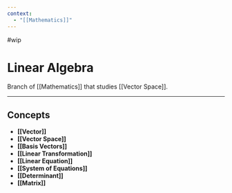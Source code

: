 ```yaml
---
context:
  - "[[Mathematics]]"
---
```


#wip

# Linear Algebra

Branch of [[Mathematics]] that studies [[Vector Space]].

---

## Concepts

- **[[Vector]]**
- **[[Vector Space]]**
- **[[Basis Vectors]]**
- **[[Linear Transformation]]**
- **[[Linear Equation]]**
- **[[System of Equations]]**
- **[[Determinant]]**
- **[[Matrix]]**
